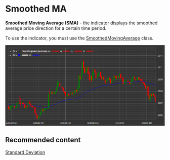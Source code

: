 # Smoothed MA

**Smoothed Moving Average (SMA)** \- the indicator displays the smoothed average price direction for a certain time period. 

To use the indicator, you must use the [SmoothedMovingAverage](../api/StockSharp.Algo.Indicators.SmoothedMovingAverage.html) class. 

![IndicatorSmoothedMovingAverage](../images/IndicatorSmoothedMovingAverage.png)

## Recommended content

[Standard Deviation](IndicatorStandardDeviation.md)
